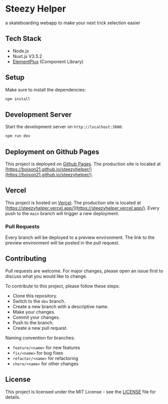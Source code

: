# Steezy Helper

a skateboarding webapp to make your next trick selection easier

## Tech Stack
*   Node.js
*   Nuxt.js V3.5.2
*   [ElementPlus](https://element-plus.org/en-US/) (Component Library)

## Setup
Make sure to install the dependencies:

```sh
npm install
```

## Development Server

Start the development server on `http://localhost:3000`:

```sh
npm run dev
```

## Deployment on Github Pages
This project is deployed on [Github Pages](https://pages.github.com/). The production site is located at [https://boison21.github.io/steezyhelper/](https://boison21.github.io/steezyhelper/).

## Vercel
This project is hosted on [Vercel](https://vercel.com/). The production site is located at [https://steezyhelper.vercel.app/](https://steezyhelper.vercel.app/).
Every push to the `main` branch will trigger a new deployment.

### Pull Requests
Every branch will be deployed to a preview environment. The link to the preview environment will be posted in the pull request.

## Contributing
Pull requests are welcome. For major changes, please open an issue first to discuss what you would like to change.

To contribute to this project, please follow these steps:
*   Clone this repository.
*   Switch to the `dev` branch.
*   Create a new branch with a descriptive name.
*   Make your changes.
*   Commit your changes.
*   Push to the branch.
*   Create a new pull request.

Naming convention for branches:
*   `feature/<name>` for new features
*   `fix/<name>` for bug fixes
*   `refactor/<name>` for refactoring
*   `chore/<name>` for other changes

## License
This project is licensed under the MIT License - see the [LICENSE](LICENSE) file for details.